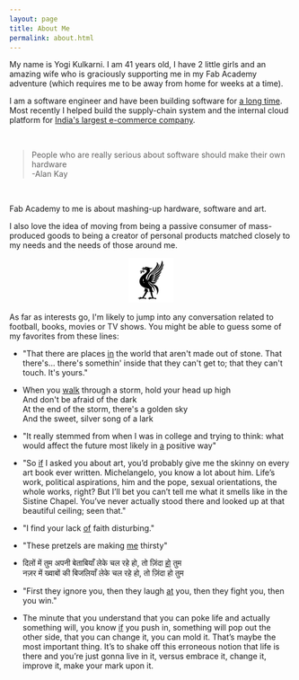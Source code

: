 ```yaml
---
layout: page
title: About Me
permalink: about.html
---
```


My name is Yogi Kulkarni. I am 41 years old, I have 2 little girls
 and an amazing wife who is graciously supporting me in my Fab Academy adventure (which requires me
 to be away from home for weeks at a time).

I am a software engineer and have been building software for [a long time][LinkedIn Profile]. Most
recently I helped build the supply-chain system and the internal cloud platform for 
[India's largest e-commerce company][Flipkart].

<br/>

<blockquote>
<p class="text-muted">
People who are really serious about software should make their own hardware<br/>   
-Alan Kay
</p>
</blockquote>

<br/>

Fab Academy to me is about mashing-up hardware, software and art. 

I also love the idea of moving from being a passive consumer of mass-produced goods to being a creator of personal products 
matched closely to my needs and the needs of those around me. 

<div style="text-align:center">
  <img src="images/lfc.png" height="80"/>
</div>
 
As far as interests go, I'm likely to jump into any conversation related to
football, books, movies or TV shows. You  might be able to guess some of my
favorites from these lines:

* "That there are places [in][ShawshankRedemption] the world that aren't made out of stone. That
  there's... there's somethin' inside that they can't get to; that they can't
  touch. It's yours."

* When you [walk][LFC] through a storm, hold your head up high   
   And don't be afraid of the dark   
   At the end of the storm, there's a golden sky   
   And the sweet, silver song of a lark

* "It really stemmed from when I was in college and trying to think: what would
  affect the future most likely in [a][ElonMusk] positive way"

* "So [if][GoodWillHunting] I asked you about art, you’d probably give me the skinny on every art
  book ever written. Michelangelo, you know a lot about him. Life’s work,
  political aspirations, him and the pope, sexual orientations, the whole works,
  right? But I’ll bet you can’t tell me what it smells like in the Sistine
  Chapel. You’ve never actually stood there and looked up at that beautiful
  ceiling; seen that."

* "I find your lack [of][StarWars] faith disturbing."

* "These pretzels are making [me][Seinfeld] thirsty"

* दिलों में तुम अपनी बेताबियाँ लेके चल रहे हो, तो ज़िंदा [हो][Zindagi] तुम  
  नज़र में ख्वाबों की बिजलियाँ लेके चल रहे हो, तो ज़िंदा हो तुम

* "First they ignore you, then they laugh [at][Gandhi] you, then they fight you, then you
  win."
  
* The minute that you understand that you can poke life and actually something
  will, you know [if][Jobs] you push in, something will pop out the other side, that you
  can change it, you can mold it. That’s maybe the most important thing. It’s to
  shake off this erroneous notion that life is there and you’re just gonna live in
  it, versus embrace it, change it, improve it, make your mark upon it.
      




[LinkedIn Profile]: https://www.linkedin.com/in/yogikulkarni
[Flipkart]: http://www.flipkart.com
[LFC]: http://www.liverpoolfc.com/  
[ShawshankRedemption]: https://en.wikipedia.org/wiki/The_Shawshank_Redemption
[ElonMusk]: https://en.wikipedia.org/wiki/Elon_Musk
[GoodWillHunting]: https://en.wikipedia.org/wiki/Good_Will_Hunting
[Seinfeld]: https://en.wikipedia.org/wiki/Seinfeld
[StarWars]: http://www.starwars.com/films
[Gandhi]: https://en.wikipedia.org/wiki/Mahatma_Gandhi
[Zindagi]: https://en.wikipedia.org/wiki/Zindagi_Na_Milegi_Dobara
[Jobs]: http://mathiasmikkelsen.com/2013/04/everything-around-you-that-you-call-life-was-made-up-by-people-that-were-no-smarter-than-you/
